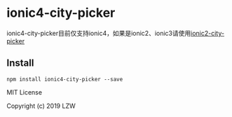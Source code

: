 # ionic4-city-picker

ionic4-city-picker目前仅支持ionic4，如果是ionic2、ionic3请使用[ionic2-city-picker](https://github.com/hsuanxyz/ionic2-city-picker)
## Install
`npm install ionic4-city-picker --save`

MIT License

Copyright (c) 2019 LZW
